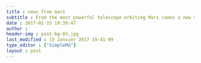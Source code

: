 ```yaml
---
title : news from mars
subtitle : From the most powerful telescope orbiting Mars comes a new view of Earth and its moon, sh
date : 2017-01-15 19:39:47
author : 
header-img : post-bg-03.jpg
last_modified : 15 Janvier 2017 19-41-09
type_editor : ["SimpleMd"]
layout : post
---
```

